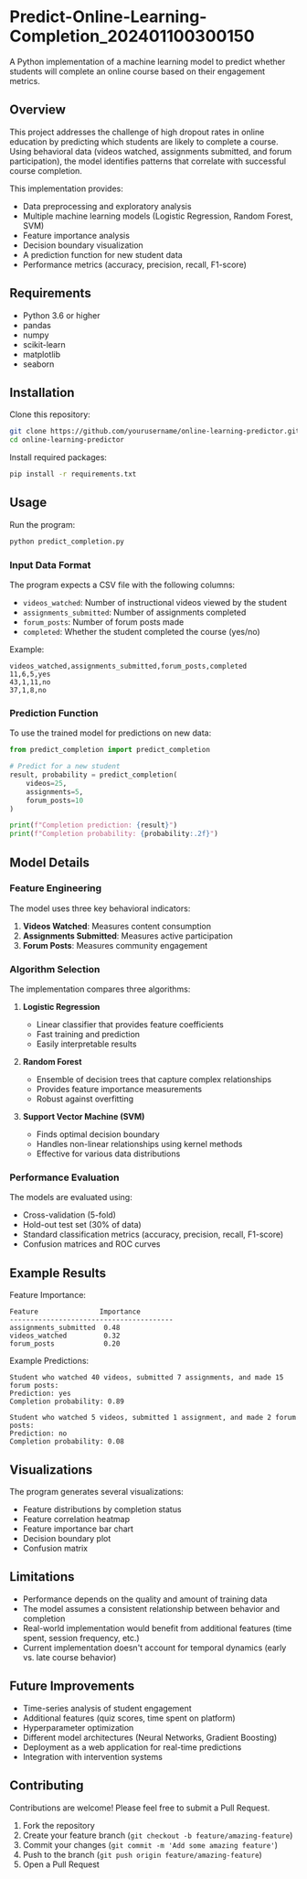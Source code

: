 # Predict-Online-Learning-Completion_202401100300150
A Python implementation of a machine learning model to predict whether students will complete an online course based on their engagement metrics.

## Overview

This project addresses the challenge of high dropout rates in online education by predicting which students are likely to complete a course. Using behavioral data (videos watched, assignments submitted, and forum participation), the model identifies patterns that correlate with successful course completion.

This implementation provides:
- Data preprocessing and exploratory analysis
- Multiple machine learning models (Logistic Regression, Random Forest, SVM)
- Feature importance analysis
- Decision boundary visualization
- A prediction function for new student data
- Performance metrics (accuracy, precision, recall, F1-score)

## Requirements

- Python 3.6 or higher
- pandas
- numpy
- scikit-learn
- matplotlib
- seaborn

## Installation

Clone this repository:
```bash
git clone https://github.com/yourusername/online-learning-predictor.git
cd online-learning-predictor
```

Install required packages:
```bash
pip install -r requirements.txt
```

## Usage

Run the program:
```bash
python predict_completion.py
```

### Input Data Format

The program expects a CSV file with the following columns:
- `videos_watched`: Number of instructional videos viewed by the student
- `assignments_submitted`: Number of assignments completed
- `forum_posts`: Number of forum posts made
- `completed`: Whether the student completed the course (yes/no)

Example:
```
videos_watched,assignments_submitted,forum_posts,completed
11,6,5,yes
43,1,11,no
37,1,8,no
```

### Prediction Function

To use the trained model for predictions on new data:

```python
from predict_completion import predict_completion

# Predict for a new student
result, probability = predict_completion(
    videos=25,
    assignments=5,
    forum_posts=10
)

print(f"Completion prediction: {result}")
print(f"Completion probability: {probability:.2f}")
```

## Model Details

### Feature Engineering

The model uses three key behavioral indicators:
1. **Videos Watched**: Measures content consumption
2. **Assignments Submitted**: Measures active participation
3. **Forum Posts**: Measures community engagement

### Algorithm Selection

The implementation compares three algorithms:

1. **Logistic Regression**
   - Linear classifier that provides feature coefficients
   - Fast training and prediction
   - Easily interpretable results

2. **Random Forest**
   - Ensemble of decision trees that capture complex relationships
   - Provides feature importance measurements
   - Robust against overfitting

3. **Support Vector Machine (SVM)**
   - Finds optimal decision boundary
   - Handles non-linear relationships using kernel methods
   - Effective for various data distributions

### Performance Evaluation

The models are evaluated using:
- Cross-validation (5-fold)
- Hold-out test set (30% of data)
- Standard classification metrics (accuracy, precision, recall, F1-score)
- Confusion matrices and ROC curves

## Example Results

Feature Importance:
```
Feature               Importance
----------------------------------------
assignments_submitted  0.48
videos_watched         0.32
forum_posts            0.20
```

Example Predictions:
```
Student who watched 40 videos, submitted 7 assignments, and made 15 forum posts:
Prediction: yes
Completion probability: 0.89

Student who watched 5 videos, submitted 1 assignment, and made 2 forum posts:
Prediction: no
Completion probability: 0.08
```

## Visualizations

The program generates several visualizations:
- Feature distributions by completion status
- Feature correlation heatmap
- Feature importance bar chart
- Decision boundary plot
- Confusion matrix

## Limitations

- Performance depends on the quality and amount of training data
- The model assumes a consistent relationship between behavior and completion
- Real-world implementation would benefit from additional features (time spent, session frequency, etc.)
- Current implementation doesn't account for temporal dynamics (early vs. late course behavior)

## Future Improvements

- Time-series analysis of student engagement
- Additional features (quiz scores, time spent on platform)
- Hyperparameter optimization
- Different model architectures (Neural Networks, Gradient Boosting)
- Deployment as a web application for real-time predictions
- Integration with intervention systems

## Contributing

Contributions are welcome! Please feel free to submit a Pull Request.

1. Fork the repository
2. Create your feature branch (`git checkout -b feature/amazing-feature`)
3. Commit your changes (`git commit -m 'Add some amazing feature'`)
4. Push to the branch (`git push origin feature/amazing-feature`)
5. Open a Pull Request

